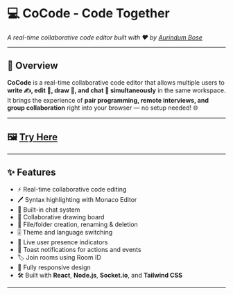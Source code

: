 # 💻 CoCode - Code Together  
_A real-time collaborative code editor built with ❤️ by [Aurindum Bose](https://github.com/aurindumgit)_

---

## 🚀 Overview

**CoCode** is a real-time collaborative code editor that allows multiple users to **write ✍️, edit 🧠, draw 🎨, and chat 💬 simultaneously** in the same workspace. It brings the experience of **pair programming, remote interviews, and group collaboration** right into your browser — no setup needed! 🌐

---

## 🖼️ [Try Here](http://cocode-by-auri.onrender.com)

---

## ✨ Features

- ⚡ Real-time collaborative code editing
- 🖊️ Syntax highlighting with Monaco Editor
- 💬 Built-in chat system
- 🎨 Collaborative drawing board
- 📁 File/folder creation, renaming & deletion
- 🎚️ Theme and language switching
- 👥 Live user presence indicators
- 🔔 Toast notifications for actions and events
- 🏷️ Join rooms using Room ID
- 📱 Fully responsive design
- 🛠️ Built with **React**, **Node.js**, **Socket.io**, and **Tailwind CSS**

---


